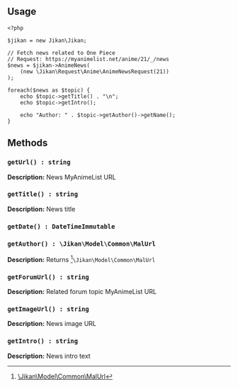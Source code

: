 ## Usage
```
<?php

$jikan = new Jikan\Jikan;

// Fetch news related to One Piece
// Request: https://myanimelist.net/anime/21/_/news
$news = $jikan->AnimeNews(
    (new \Jikan\Request\Anime\AnimeNewsRequest(21))
);

foreach($news as $topic) {
    echo $topic->getTitle() . "\n";
    echo $topic->getIntro();

    echo "Author: " . $topic->getAuthor()->getName();
}
```

## Methods
### `getUrl() : string`
**Description:** News MyAnimeList URL

### `getTitle() : string`
**Description:** News title

### `getDate() : DateTimeImmutable`

### `getAuthor() : \Jikan\Model\Common\MalUrl`
**Description:** Returns [^1]`\Jikan\Model\Common\MalUrl`

### `getForumUrl() : string`
**Description:** Related forum topic MyAnimeList URL

### `getImageUrl() : string`
**Description:** News image URL

### `getIntro() : string`
**Description:** News intro text

[^1]: [\Jikan\Model\Common\MalUrl](/objects/model/common/mal-url)